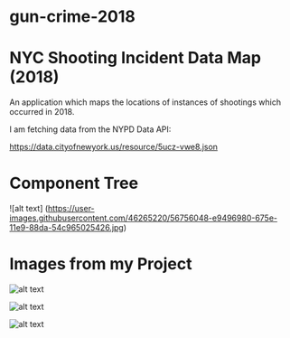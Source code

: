 # gun-crime-2018

# NYC Shooting Incident Data Map (2018)


An application which maps the locations of instances of shootings which occurred in 2018.

I am fetching data from the NYPD Data API: 

https://data.cityofnewyork.us/resource/5ucz-vwe8.json

# Component Tree

![alt text] (https://user-images.githubusercontent.com/46265220/56756048-e9496980-675e-11e9-88da-54c965025426.jpg)


# Images from my Project

![alt text](https://user-images.githubusercontent.com/46265220/56751820-e9dd0280-6754-11e9-90dc-b893a1c251b3.png)

![alt text](https://user-images.githubusercontent.com/46265220/56751819-e9dd0280-6754-11e9-8497-7ed5de4b53bd.png)

![alt text](https://user-images.githubusercontent.com/46265220/56751818-e9dd0280-6754-11e9-9417-b4f4b75736ca.png)
